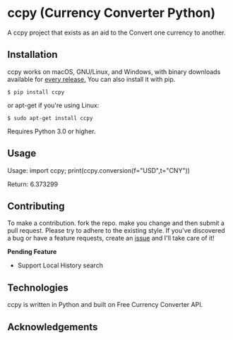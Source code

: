 # ccpy (Currency Converter Python) 

A ccpy project that exists as an aid to the Convert one currency to another.

## Installation

ccpy works on macOS, GNU/Linux, and Windows, with binary downloads available for [every release.](https://github.com/chyi341152/ccpy/release) You can also install it with pip.

`$ pip install ccpy`

or apt-get if you're using Linux:

`$ sudo apt-get install ccpy`

Requires Python 3.0 or higher.

## Usage

Usage: import ccpy; print(ccpy.conversion(f="USD",t="CNY")) 

Return: 6.373299


## Contributing

To make a contribution. fork the repo. make you change and then submit a pull request. Please try to adhere to the existing style. If you've discovered a bug
or have a feature requests, create an [issue](https://github.com/chyi341152/ccpy/issues/new) and I'll take care of it!

__Pending Feature__
* Support Local History search

## Technologies

ccpy is written in Python and built on Free Currency Converter API.

## Acknowledgements
